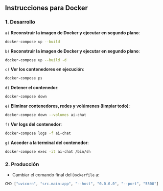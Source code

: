 ## Instrucciones para Docker

### 1. Desarrollo

`a)` **Reconstruir la imagen de Docker y ejecutar en segundo plano**:

```bash
docker-compose up --build
```

`b)` **Reconstruir la imagen de Docker y ejecutar en segundo plano**:

```bash
docker-compose up --build -d
```

`c)` **Ver los contenedores en ejecución**:

```bash
docker-compose ps
```

`d)` **Detener el contenedor**:

```bash
docker-compose down
```

`e)` **Eliminar contenedores, redes y volúmenes (limpiar todo)**:

```bash
docker-compose down --volumes ai-chat
```

`f)` **Ver logs del contenedor**:

```bash
docker-compose logs -f ai-chat
```

`g)` **Acceder a la terminal del contenedor**:

```bash
docker-compose exec -it ai-chat /bin/sh
```

### 2. Producción

- Cambiar el comando final del `Dockerfile` a:

```bash
CMD ["uvicorn", "src.main:app", "--host", "0.0.0.0", "--port", "5500"]
```
